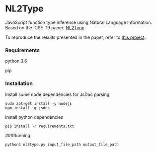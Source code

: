 # NL2Type
JavaScript function type inference using Natural Language Information. Based on the ICSE '19 paper: [NL2Type](https://software-lab.org/publications/icse2019_NL2Type.pdf "NL2Type")

To reproduce the results presented in the paper, refer to [this project](https://github.com/sola-da/NL2Type).

### Requirements
python 3.6

pip

### Installation
Install some node dependencies for JsDoc parsing
```
sudo apt-get install -y nodejs
npm install -g jsdoc
```
Install python dependencies
```
pip install -r requirements.txt
```
###Running
```
python3 nl2type.py input_file_path output_file_path
```
